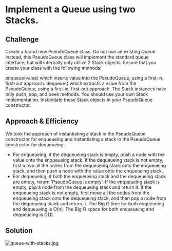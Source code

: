 

# Implement a Queue using two Stacks.
<!-- Short summary or background information -->

## Challenge

Create a brand new PseudoQueue class. Do not use an existing Queue. Instead, this PseudoQueue class will implement the standard queue interface, but will internally only utilize 2 Stack objects. Ensure that you create your class with the following methods:

enqueue(value) which inserts value into the PseudoQueue, using a first-in, first-out approach.
dequeue() which extracts a value from the PseudoQueue, using a first-in, first-out approach.
The Stack instances have only push, pop, and peek methods. You should use your own Stack implementation. Instantiate these Stack objects in your PseudoQueue constructor.

## Approach & Efficiency
We took the approach of instantiating a stack in the PseudoQueue constructor for enqueueing and instantiating a stack in the PseudoQueue constructor for dequeueing.
- For enqueueing, if the dequeueing stack is empty, push a node with the value onto the enqueueing stack. If the dequeueing stack is not empty, first move all the nodes from the dequeueing stack onto the enqueueing stack, and then push a node with the value onto the enqueueing stack.
- For dequeueing, if both the enqueueing stack and the dequeueing stack are empty, return 'PseudoQueue is empty'. If the enqueueing stack is empty, pop a node from the dequeueing stack and return it. If the enqueueing stack is not empty, first move all the nodes from the enqueueing stack onto the dequeueing stack, and then pop a node from the dequeueing stack and return it.
The Big O time for both enqueueing and dequeueing is O(n). The Big O space for both enqueueing and dequeueing is O(1).

## Solution
![queue-with-stacks.jpg](./assets/queue-with-stacks.jpg)